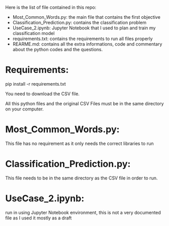 Here is the list of file contained in this repo:

- Most_Common_Words.py: the main file that contains the first objective
- Classification_Prediction.py: contains the classification problem
- UseCase_2.ipynb: Jupyter Notebook that I used to plan and train my classification model
- requirements.txt: contains the requirements to run all files properly
- REARME.md: contains all the extra informations, code and commentary about the python codes and the questions.

# Requirements:

pip install -r requirements.txt

You need to download the CSV file.

All this python files and the original CSV Files must be in the same directory on your computer.

# Most_Common_Words.py:

This file has no requirement as it only needs the correct libraries to run

# Classification_Prediction.py:

This file needs to be in the same directory as the CSV file in order to run.

# UseCase_2.ipynb:

run in using Jupyter Notebook environment, this is not a very documented file as I used it mostly as a draft
